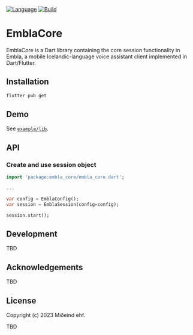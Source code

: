 [![Language](https://img.shields.io/badge/language-dart-lightblue)]()
[![Build](https://github.com/mideind/embla_core/actions/workflows/tests.yml/badge.svg)]()

# EmblaCore

EmblaCore is a Dart library containing the core session functionality in Embla,
a mobile Icelandic-language voice assistant client implemented in Dart/Flutter.

## Installation

```bash
flutter pub get
```

## Demo

See [`example/lib`](example/lib).

## API

### Create and use session object

```dart
import 'package:embla_core/embla_core.dart';

...

var config = EmblaConfig();
var session = EmblaSession(config=config);

session.start();
```

## Development

TBD

## Acknowledgements

TBD

## License

Copyright (c) 2023 Miðeind ehf.

TBD
